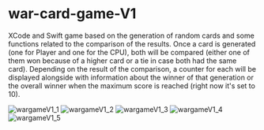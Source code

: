 # war-card-game-V1
XCode and Swift game based on the generation of random cards and some functions related to the comparison of the results. 
Once a card is generated (one for Player and one for the CPU), both will be compared (either one of them won because of a higher card 
or a tie in case both had the same card). Depending on the result of the comparison, a counter for each will be displayed alongside with 
information about the winner of that generation or the overall winner when the maximum score is reached (right now it's set to 10).

![wargameV1_1](https://user-images.githubusercontent.com/31131106/144477575-8186ecca-ca10-4e38-b24c-ccca0229fc0f.PNG)
![wargameV1_2](https://user-images.githubusercontent.com/31131106/144477611-0451ac42-5ea7-400a-a015-c9b21a0cfae6.PNG)
![wargameV1_3](https://user-images.githubusercontent.com/31131106/144477636-bf4a0861-8666-40ff-b946-f61a95cccb90.PNG)
![wargameV1_4](https://user-images.githubusercontent.com/31131106/144477653-592564c9-f5ba-434a-b59a-2dff2273ce7e.PNG)
![wargameV1_5](https://user-images.githubusercontent.com/31131106/144477662-62c98e63-857d-4607-8327-ff1be15c37b3.PNG)

